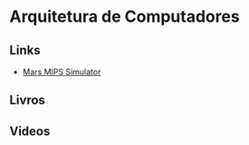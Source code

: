 # Arquitetura de Computadores
## Links
* [Mars MIPS Simulator](http://courses.missouristate.edu/kenvollmar/mars/)
## Livros
## Videos
